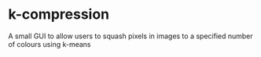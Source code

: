 # k-compression
A small GUI to allow users to squash pixels in images to a specified number of colours using k-means
